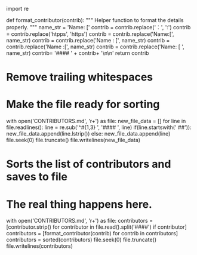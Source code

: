 import re

def format_contributor(contrib):
    """
    Helper function to format the details properly.
    """
    name_str = 'Name: ['
    contrib = contrib.replace('：', ':')
    contrib = contrib.replace('htpps', 'https')
    contrib = contrib.replace('Name:[', name_str)
    contrib = contrib.replace('Name : [', name_str)
    contrib = contrib.replace('Name :[', name_str)
    contrib = contrib.replace('Name: [ ', name_str)
    contrib= '#### ' + contrib+ '\n\n'
    return contrib


# Remove trailing whitespaces
# Make the file ready for sorting
with open('CONTRIBUTORS.md', 'r+') as file:
    new_file_data = []
    for line in file.readlines():
        line = re.sub('^#{1,3} ', '#### ', line)
        if(line.startswith(' ##')):
            new_file_data.append(line.lstrip())
        else:
            new_file_data.append(line)
    file.seek(0)
    file.truncate()
    file.writelines(new_file_data)


# Sorts the list of contributors and saves to file
# The real thing happens here.
with open('CONTRIBUTORS.md', 'r+') as file:
    contributors = [contributor.strip() for contributor in file.read().split('####')
                                if contributor]
    contributors = [format_contributor(contrib) for contrib in contributors]
    contributors = sorted(contributors)
    file.seek(0)
    file.truncate()
    file.writelines(contributors)
